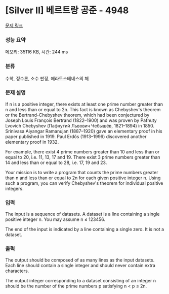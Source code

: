 # [Silver II] 베르트랑 공준 - 4948 

[문제 링크](https://www.acmicpc.net/problem/4948) 

### 성능 요약

메모리: 35116 KB, 시간: 244 ms

### 분류

수학, 정수론, 소수 판정, 에라토스테네스의 체

### 문제 설명

<p>If n is a positive integer, there exists at least one prime number greater than n and less than or equal to 2n. This fact is known as Chebyshev's theorem or the Bertrand-Chebyshev theorem, which had been conjectured by Joseph Louis François Bertrand (1822–1900) and was proven by Pafnuty Lvovich Chebyshev (Пафнутий Львович Чебышёв, 1821–1894) in 1850. Srinivasa Aiyangar Ramanujan (1887–1920) gave an elementary proof in his paper published in 1919. Paul Erdős (1913–1996) discovered another elementary proof in 1932.</p>

<p>For example, there exist 4 prime numbers greater than 10 and less than or equal to 20, i.e. 11, 13, 17 and 19. There exist 3 prime numbers greater than 14 and less than or equal to 28, i.e. 17, 19 and 23.</p>

<p>Your mission is to write a program that counts the prime numbers greater than n and less than or equal to 2n for each given positive integer n. Using such a program, you can verify Chebyshev's theorem for individual positive integers.</p>

### 입력 

 <p>The input is a sequence of datasets. A dataset is a line containing a single positive integer n. You may assume n ≤ 123456.</p>

<p>The end of the input is indicated by a line containing a single zero. It is not a dataset.</p>

### 출력 

 <p>The output should be composed of as many lines as the input datasets. Each line should contain a single integer and should never contain extra characters.</p>

<p>The output integer corresponding to a dataset consisting of an integer n should be the number of the prime numbers p satisfying n < p ≤ 2n.</p>

